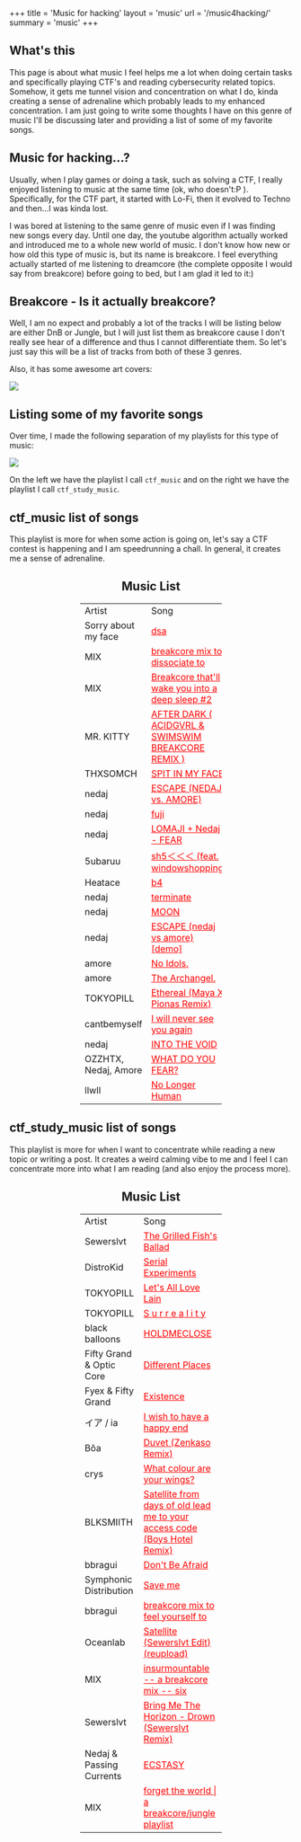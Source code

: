 +++
title = 'Music for hacking'
layout = 'music'
url = '/music4hacking/'
summary = 'music'
+++

## What's this
This page is about what music I feel helps me a lot when doing certain tasks and specifically playing CTF's and reading cybersecurity related topics. Somehow, it gets me tunnel vision and concentration on what I do, kinda creating a sense of adrenaline which probably leads to my enhanced concentration. I am just going to write some thoughts I have on this genre of music I'll be discussing later and providing a list of some of my favorite songs.

## Music for hacking...?
Usually, when I play games or doing a task, such as solving a CTF, I really enjoyed listening to music at the same time (ok, who doesn't:P ). Specifically, for the CTF part, it started with Lo-Fi, then it evolved to Techno and then...I was kinda lost.  

I was bored at listening to the same genre of music even if I was finding new songs every day. Until one day, the youtube algorithm actually worked and introduced me to a whole new world of music. I don't know how new or how old this type of music is, but its name is breakcore. I feel everything actually started of me listening to dreamcore (the complete opposite I would say from breakcore) before going to bed, but I am glad it led to it:)


## Breakcore - Is it actually breakcore?
Well, I am no expect and probably a lot of the tracks I will be listing below are either DnB or Jungle, but I will just list them as breakcore cause I don't really see hear of a difference and thus I cannot differentiate them. So let's just say this will be a list of tracks from both of these 3 genres.

Also, it has some awesome art covers:  

![](/img/music4hacking_2.png)

## Listing some of my favorite songs
Over time, I made the following separation of my playlists for this type of music:  

![](/img/music4hacking_1.png)  

On the left we have the playlist I call ```ctf_music``` and on the right we have the playlist I call ```ctf_study_music```.

## ctf_music list of songs
This playlist is more for when some action is going on, let's say a CTF contest is happening and I am speedrunning a chall. In general, it creates me a sense of adrenaline.

<div style="text-align: center;">
    <h2>Music List</h2>
    <table style="margin: auto;  width: 50%;">
        <tr>
            <td>Artist</td>
            <td>Song</td>
        </tr>
        <tr>
            <td>Sorry about my face</td>
            <td><a href="https://www.youtube.com/watch?v=3SJ1omBVJQQ&list=PL_yohRMFlLBQArh1oQJAhPnrERv60NuYs&index=57" style="color:red">dsa</a></td>
        </tr>
        <tr>
            <td>MIX</td>
            <td><a href="https://www.youtube.com/watch?v=igAML-08IJo&list=PL_yohRMFlLBQArh1oQJAhPnrERv60NuYs&index=51" style="color:red">breakcore mix to dissociate to</a></td>
        </tr>
        <tr>
            <td>MIX</td>
            <td><a href="https://www.youtube.com/watch?v=bMA_OX2wO7M&list=PL_yohRMFlLBQArh1oQJAhPnrERv60NuYs&index=49" style="color:red">Breakcore that'll wake you into a deep sleep #2</a></td>
        </tr>
        <tr>
            <td>MR. KITTY</td>
            <td><a href="https://www.youtube.com/watch?v=cFzNeb12knY&list=PL_yohRMFlLBQArh1oQJAhPnrERv60NuYs&index=44" style="color:red">AFTER DARK ( ACIDGVRL & SWIMSWIM BREAKCORE REMIX )</a></td>
        </tr>
        <tr>
            <td>THXSOMCH</td>
            <td><a href="https://www.youtube.com/watch?v=zmvUFpO2pz4&list=PL_yohRMFlLBQArh1oQJAhPnrERv60NuYs&index=43" style="color:red">SPIT IN MY FACE</a></td>
        </tr>
        <tr>
            <td>nedaj</td>
            <td><a href="https://www.youtube.com/watch?v=GAcHg5CywpA&list=PL_yohRMFlLBQArh1oQJAhPnrERv60NuYs&index=38" style="color:red">ESCAPE (NEDAJ vs. AMORE)</a></td>
        </tr>
        <tr>
            <td>nedaj</td>
            <td><a href="https://www.youtube.com/watch?v=XjycdfVlxYs&list=PL_yohRMFlLBQArh1oQJAhPnrERv60NuYs&index=34" style="color:red">fuji</a></td>
        </tr>
        <tr>
            <td>nedaj</td>
            <td><a href="https://www.youtube.com/watch?v=AUHlD_8AMSs&list=PL_yohRMFlLBQArh1oQJAhPnrERv60NuYs&index=33" style="color:red">LOMAJI + Nedaj - FEAR</a></td>
        </tr>
        <tr>
            <td>5ubaruu </td>
            <td><a href="https://www.youtube.com/watch?v=1vbQzXTiqgw&list=PL_yohRMFlLBQArh1oQJAhPnrERv60NuYs&index=29" style="color:red">sh5＜＜＜ (feat. windowshopping)</a></td>
        </tr>
        <tr>
            <td>Heatace </td>
            <td><a href="https://www.youtube.com/watch?v=ZrUvjJe-sfQ&list=PL_yohRMFlLBQArh1oQJAhPnrERv60NuYs&index=27" style="color:red">b4</a></td>
        </tr>
        <tr>
            <td>nedaj </td>
            <td><a href="https://www.youtube.com/watch?v=0Y6J7HWWlWs&list=PL_yohRMFlLBQArh1oQJAhPnrERv60NuYs&index=23" style="color:red">terminate</a></td>
        </tr>
        <tr>
            <td>nedaj </td>
            <td><a href="https://www.youtube.com/watch?v=1GE6_h0IQlI&list=PL_yohRMFlLBQArh1oQJAhPnrERv60NuYs&index=22" style="color:red">MOON</a></td>
        </tr>
        <tr>
            <td>nedaj </td>
            <td><a href="https://www.youtube.com/watch?v=jy8DdFzi-2o&list=PL_yohRMFlLBQArh1oQJAhPnrERv60NuYs&index=21" style="color:red">ESCAPE (nedaj vs amore) [demo]</a></td>
        </tr>
        <tr>
            <td>amore </td>
            <td><a href="https://www.youtube.com/watch?v=jy8DdFzi-2o&list=PL_yohRMFlLBQArh1oQJAhPnrERv60NuYs&index=21" style="color:red">No Idols.</a></td>
        </tr>
        <tr>
            <td>amore </td>
            <td><a href="https://www.youtube.com/watch?v=K6zEkQZWoGc&list=PL_yohRMFlLBQArh1oQJAhPnrERv60NuYs&index=14" style="color:red">The Archangel.</a></td>
        </tr>
        <tr>
            <td>TOKYOPILL </td>
            <td><a href="https://www.youtube.com/watch?v=GN29TfWxzJ4&list=PL_yohRMFlLBQArh1oQJAhPnrERv60NuYs&index=11" style="color:red">Ethereal (Maya X Pionas Remix)</a></td>
        </tr>
        <tr>
            <td>cantbemyself </td>
            <td><a href="https://www.youtube.com/watch?v=F09ps1zFuj4&list=PL_yohRMFlLBQArh1oQJAhPnrERv60NuYs&index=12" style="color:red">I will never see you again</a></td>
        </tr>
        <tr>
            <td>nedaj </td>
            <td><a href="https://www.youtube.com/watch?v=Xbb87kAKV4Q&list=PL_yohRMFlLBQArh1oQJAhPnrERv60NuYs&index=4" style="color:red">INTO THE VOID</a></td>
        </tr>
        <tr>
            <td>OZZHTX, Nedaj, Amore </td>
            <td><a href="https://www.youtube.com/watch?v=EYSDW5B5h18&list=PL_yohRMFlLBQArh1oQJAhPnrERv60NuYs&index=3" style="color:red">WHAT DO YOU FEAR?</a></td>
        </tr>
        <tr>
            <td>llwll </td>
            <td><a href="https://www.youtube.com/watch?v=FFgcRPQYWq0&list=PL_yohRMFlLBQArh1oQJAhPnrERv60NuYs&index=1" style="color:red">No Longer Human</a></td>
        </tr>
    </table>
</div>

## ctf_study_music list of songs
This playlist is more for when I want to concentrate while reading a new topic or writing a post. It creates a weird calming vibe to me and I feel I can concentrate more into what I am reading (and also enjoy the process more).

<div style="text-align: center;">
    <h2>Music List</h2>
    <table style="margin: auto;  width: 50%;">
        <tr>
            <td>Artist</td>
            <td>Song</td>
        </tr>
        <tr>
            <td>Sewerslvt </td>
            <td><a href="https://www.youtube.com/watch?v=loqNdeBmMpU&list=PL_yohRMFlLBQZ9IE_ZvZr98pPCVfeMoXt" style="color:red">The Grilled Fish's Ballad</a></td>
        </tr>
        <tr>
            <td>DistroKid </td>
            <td><a href="https://www.youtube.com/watch?v=fqhLzgIGCZU&list=PL_yohRMFlLBQZ9IE_ZvZr98pPCVfeMoXt&index=2" style="color:red">Serial Experiments</a></td>
        </tr>
        <tr>
            <td>TOKYOPILL </td>
            <td><a href="https://www.youtube.com/watch?v=F4Ec98UJXfA&list=PL_yohRMFlLBQZ9IE_ZvZr98pPCVfeMoXt&index=3" style="color:red">Let's All Love Lain</a></td>
        </tr>
        <tr>
            <td>TOKYOPILL </td>
            <td><a href="https://www.youtube.com/watch?v=KGg800fP4VY&list=PL_yohRMFlLBQZ9IE_ZvZr98pPCVfeMoXt&index=4" style="color:red">S u r r e a l i t y</a></td>
        </tr>
        <tr>
            <td>black balloons </td>
            <td><a href="https://www.youtube.com/watch?v=i1GsyzwQ8u8&list=PL_yohRMFlLBQZ9IE_ZvZr98pPCVfeMoXt&index=5" style="color:red">HOLDMECLOSE</a></td>
        </tr>
        <tr>
            <td>Fifty Grand & Optic Core </td>
            <td><a href="https://www.youtube.com/watch?v=7XwpRY9jhwc&list=PL_yohRMFlLBQZ9IE_ZvZr98pPCVfeMoXt&index=6" style="color:red">Different Places</a></td>
        </tr>
        <tr>
            <td>Fyex & Fifty Grand </td>
            <td><a href="https://www.youtube.com/watch?v=sScev20D0v0&list=PL_yohRMFlLBQZ9IE_ZvZr98pPCVfeMoXt&index=7" style="color:red">Existence</a></td>
        </tr>
        <tr>
            <td>イア / ia </td>
            <td><a href="https://www.youtube.com/watch?v=c-pO6Na2veg&list=PL_yohRMFlLBQZ9IE_ZvZr98pPCVfeMoXt&index=8" style="color:red">I wish to have a happy end</a></td>
        </tr>
        <tr>
            <td>Bôa </td>
            <td><a href="https://www.youtube.com/watch?v=ZrlZsEeS2AQ&list=PL_yohRMFlLBQZ9IE_ZvZr98pPCVfeMoXt&index=11" style="color:red">Duvet (Zenkaso Remix)</a></td>
        </tr>
        <tr>
            <td>crys </td>
            <td><a href="https://www.youtube.com/watch?v=t9081A1PwhA&list=PL_yohRMFlLBQZ9IE_ZvZr98pPCVfeMoXt&index=12" style="color:red">What colour are your wings?</a></td>
        </tr>
        <tr>
            <td>BLKSMIITH </td>
            <td><a href="https://www.youtube.com/watch?v=AANKzWwUTqk&list=PL_yohRMFlLBQZ9IE_ZvZr98pPCVfeMoXt&index=15" style="color:red">Satellite from days of old lead me to your access code (Boys Hotel Remix)</a></td>
        </tr>
        <tr>
            <td>bbragui </td>
            <td><a href="https://www.youtube.com/watch?v=fe_riZ0oVko&list=PL_yohRMFlLBQZ9IE_ZvZr98pPCVfeMoXt&index=18" style="color:red">Don't Be Afraid</a></td>
        </tr>
        <tr>
            <td>Symphonic Distribution </td>
            <td><a href="https://www.youtube.com/watch?v=rN-pisxn2JY&list=PL_yohRMFlLBQZ9IE_ZvZr98pPCVfeMoXt&index=19" style="color:red">Save me</a></td>
        </tr>
        <tr>
            <td>bbragui </td>
            <td><a href="https://www.youtube.com/watch?v=0KaBYaQGwbs&list=PL_yohRMFlLBQZ9IE_ZvZr98pPCVfeMoXt&index=20" style="color:red">breakcore mix to feel yourself to</a></td>
        </tr>
        <tr>
            <td>Oceanlab </td>
            <td><a href="https://www.youtube.com/watch?v=lOmAYwA2k3E&list=PL_yohRMFlLBQZ9IE_ZvZr98pPCVfeMoXt&index=21" style="color:red">Satellite (Sewerslvt Edit) (reupload)</a></td>
        </tr>
        <tr>
            <td>MIX </td>
            <td><a href="https://www.youtube.com/watch?v=dVTdGc6p10c&list=PL_yohRMFlLBQZ9IE_ZvZr98pPCVfeMoXt&index=22" style="color:red">insurmountable -- a breakcore mix -- six</a></td>
        </tr>
        <tr>
            <td>Sewerslvt </td>
            <td><a href="https://www.youtube.com/watch?v=wL2ylkbNVqU&list=PL_yohRMFlLBQZ9IE_ZvZr98pPCVfeMoXt&index=23" style="color:red">Bring Me The Horizon - Drown (Sewerslvt Remix)</a></td>
        </tr>
        <tr>
            <td>Nedaj & Passing Currents </td>
            <td><a href="https://www.youtube.com/watch?v=ZRImgti3yEE&list=PL_yohRMFlLBQZ9IE_ZvZr98pPCVfeMoXt&index=25" style="color:red">ECSTASY</a></td>
        </tr>
        <tr>
            <td>MIX </td>
            <td><a href="https://www.youtube.com/watch?v=d7btDDCXrvk&list=PL_yohRMFlLBQZ9IE_ZvZr98pPCVfeMoXt&index=28" style="color:red">forget the world | a breakcore/jungle playlist</a></td>
        </tr>
    </table>
</div>